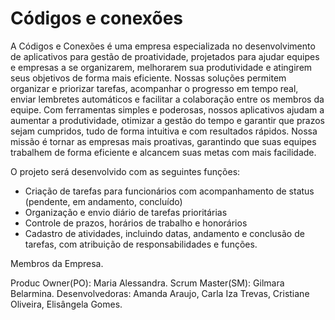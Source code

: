 # Códigos e conexões
A Códigos e Conexões é uma empresa especializada no desenvolvimento de aplicativos para gestão de proatividade, projetados para ajudar equipes e empresas a se organizarem, melhorarem sua produtividade e atingirem seus objetivos de forma mais eficiente. Nossas soluções permitem organizar e priorizar tarefas, acompanhar o progresso em tempo real, enviar lembretes automáticos e facilitar a colaboração entre os membros da equipe. Com ferramentas simples e poderosas, nossos aplicativos ajudam a aumentar a produtividade, otimizar a gestão do tempo e garantir que prazos sejam cumpridos, tudo de forma intuitiva e com resultados rápidos. Nossa missão é tornar as empresas mais proativas, garantindo que suas equipes trabalhem de forma eficiente e alcancem suas metas com mais facilidade.  

O projeto será desenvolvido com as seguintes funções: 
- Criação de tarefas para funcionários com acompanhamento de status (pendente, em andamento, concluído)
- Organização e envio diário de tarefas prioritárias
- Controle de prazos, horários de trabalho e honorários
- Cadastro de atividades, incluindo datas, andamento e conclusão de tarefas, com atribuição de responsabilidades e funções.

Membros da Empresa. 

Produc Owner(PO): Maria Alessandra. 
Scrum Master(SM): Gilmara Belarmina.
Desenvolvedoras: Amanda Araujo, Carla Iza Trevas, Cristiane Oliveira, Elisângela Gomes.

